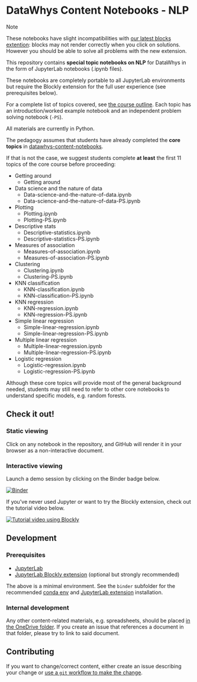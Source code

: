 # DataWhys Content Notebooks - NLP

> [!NOTE]  
> These notebooks have slight incompatibilities with [our latest blocks extention](https://github.com/aolney/jupyterlab-blockly-polyglot-extension): blocks may not render correctly when you click on solutions. However you should be able to solve all problems with the new extension.

This repository contains **special topic notebooks on NLP** for DataWhys in the form of JupyterLab notebooks (.ipynb files).

These notebooks are completely portable to all JupyterLab environments but require the Blockly extension for the full user experience (see prerequisites below).

For a complete list of topics covered, see [the course outline](Course-outline.ipynb).
Each topic has an introduction/worked example notebook and an independent problem solving notebook (`-PS`).

All materials are currently in Python.

The pedagogy assumes that students have already completed the **core topics** in [datawhys-content-notebooks](https://github.com/memphis-iis/datawhys-content-notebooks).

If that is not the case, we suggest students complete **at least** the first 11 topics of the core course before proceeding:

- Getting around
    - Getting around
- Data science and the nature of data
    - Data-science-and-the-nature-of-data.ipynb
    - Data-science-and-the-nature-of-data-PS.ipynb
- Plotting
    - Plotting.ipynb
    - Plotting-PS.ipynb
- Descriptive stats
    - Descriptive-statistics.ipynb
    - Descriptive-statistics-PS.ipynb
- Measures of association
    - Measures-of-association.ipynb
    - Measures-of-association-PS.ipynb
- Clustering
    - Clustering.ipynb
    - Clustering-PS.ipynb
- KNN classification
    - KNN-classification.ipynb
    - KNN-classification-PS.ipynb
- KNN regression
    - KNN-regression.ipynb
    - KNN-regression-PS.ipynb
- Simple linear regression
    - Simple-linear-regression.ipynb
    - Simple-linear-regression-PS.ipynb
- Multiple linear regression
    - Multiple-linear-regression.ipynb
    - Multiple-linear-regression-PS.ipynb
- Logistic regression
    - Logistic-regression.ipynb
    - Logistic-regression-PS.ipynb
    
Although these core topics will provide most of the general background needed, students may still need to refer to other core notebooks to understand specific models, e.g. random forests.

## Check it out!

### Static viewing

Click on any notebook in the repository, and GitHub will render it in your browser as a non-interactive document.

### Interactive viewing

Launch a demo session by clicking on the Binder badge below.

[![Binder](https://mybinder.org/badge_logo.svg)](https://mybinder.org/v2/gh/memphis-iis/datawhys-content-notebooks-nlp/master?urlpath=lab)

If you've never used Jupyter or want to try the Blockly extension, check out the tutorial video below.

[![Tutorial video using Blockly](https://img.youtube.com/vi/Bmd60BQP0Qk/0.jpg)](https://youtu.be/Bmd60BQP0Qk "Tutorial video using Blockly")


## Development

### Prerequisites

- [JupyterLab](https://jupyter.org/install)
- [JupyterLab Blockly extension](https://github.com/aolney/jupyterlab-blockly-polyglot-extension) (optional but strongly recommended)

The above is a minimal environment.
See the `binder` subfolder for the recommended [conda env](https://docs.conda.io/projects/conda/en/latest/user-guide/tasks/manage-environments.html#creating-an-environment-from-an-environment-yml-file) and [JupyterLab extension](https://jupyterlab.readthedocs.io/en/stable/user/extensions.html#using-the-terminal) installation.

### Internal development

Any other content-related materials, e.g. spreadsheets, should be placed [in the OneDrive folder](https://livememphis-my.sharepoint.com/:f:/r/personal/aolney_memphis_edu/Documents/DataWhys/content-planning?csf=1&e=LPEGbr). If you create an issue that references a document in that folder, please try to link to said document.

## Contributing

If you want to change/correct content, either create an issue describing your change or [use a `git` workflow to make the change](https://www.atlassian.com/git/tutorials/making-a-pull-request).
